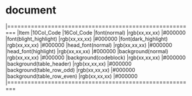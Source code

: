 # document

|========================================================
|Item                       |10Col_Code       |16Col_Code
|font(normal)               |rgb(xx,xx,xx)    |#000000
|font(blight_highlight)     |rgb(xx,xx,xx)    |#000000
|font(dark_highlight)       |rgb(xx,xx,xx)    |#000000
|head_font(normal)          |rgb(xx,xx,xx)    |#000000
|head_font(highlight)       |rgb(xx,xx,xx)    |#000000
|background(normal)         |rgb(xx,xx,xx)    |#000000
|background(codeblock)      |rgb(xx,xx,xx)    |#000000
|background(table_header)   |rgb(xx,xx,xx)    |#000000
|background(table_row_odd)  |rgb(xx,xx,xx)    |#000000
|background(table_row_even) |rgb(xx,xx,xx)    |#000000
|========================================================
